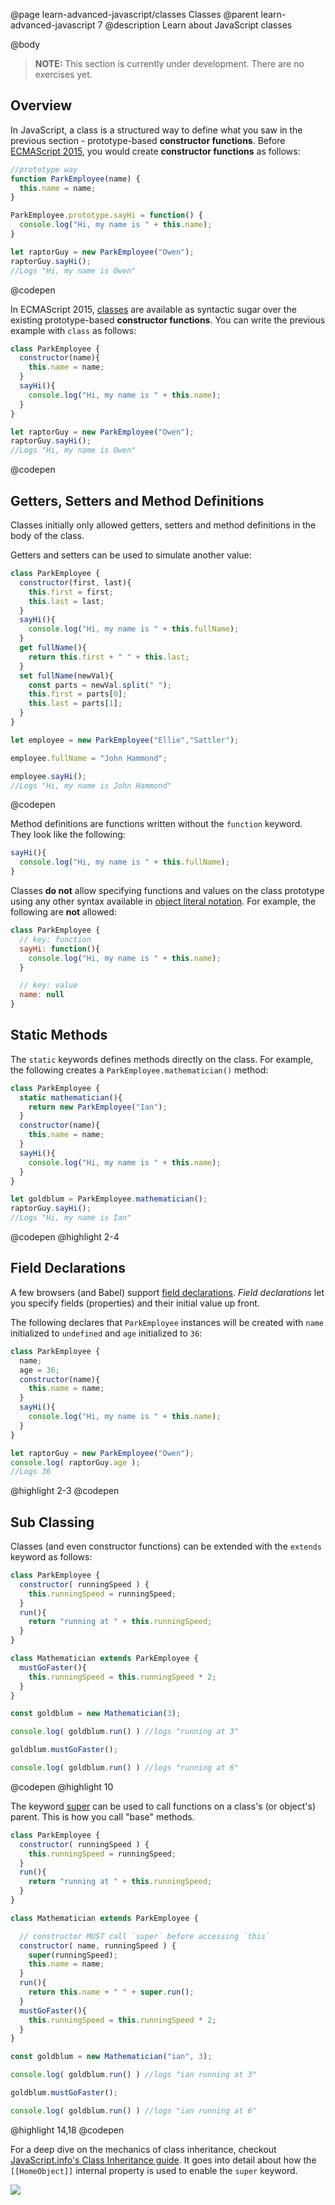 @page learn-advanced-javascript/classes Classes
@parent learn-advanced-javascript 7
@description Learn about JavaScript classes

@body

> __NOTE:__ This section is currently under development.  There are no exercises yet.

## Overview

In JavaScript, a class is a structured way to define what you saw in the previous section - prototype-based __constructor functions__. Before [ECMAScript 2015](https://en.wikipedia.org/wiki/ECMAScript#6th_Edition_-_ECMAScript_2015), you would create __constructor functions__ as follows:

```js
//prototype way
function ParkEmployee(name) {
  this.name = name;
}

ParkEmployee.prototype.sayHi = function() {
  console.log("Hi, my name is " + this.name);
}

let raptorGuy = new ParkEmployee("Owen");
raptorGuy.sayHi();
//Logs "Hi, my name is Owen"
```
@codepen


In ECMAScript 2015, [classes](https://developer.mozilla.org/en-US/docs/Web/JavaScript/Reference/Classes) are available as syntactic sugar over the existing prototype-based __constructor functions__. You
can write the previous example with `class` as follows:

```js
class ParkEmployee {
  constructor(name){
    this.name = name;
  }
  sayHi(){
    console.log("Hi, my name is " + this.name);
  }
}

let raptorGuy = new ParkEmployee("Owen");
raptorGuy.sayHi();
//Logs "Hi, my name is Owen"
```
@codepen

## Getters, Setters and Method Definitions

Classes initially only allowed
getters, setters and method definitions
in the body of the class.

Getters and setters can be used to simulate another
value:

```js
class ParkEmployee {
  constructor(first, last){
    this.first = first;
    this.last = last;
  }
  sayHi(){
    console.log("Hi, my name is " + this.fullName);
  }
  get fullName(){
    return this.first + " " + this.last;
  }
  set fullName(newVal){
    const parts = newVal.split(" ");
    this.first = parts[0];
    this.last = parts[1];
  }
}

let employee = new ParkEmployee("Ellie","Sattler");

employee.fullName = "John Hammond";

employee.sayHi();
//Logs "Hi, my name is John Hammond"
```
@codepen

Method definitions are functions written without
the `function` keyword. They look like the following:

```js
sayHi(){
  console.log("Hi, my name is " + this.fullName);
}
```

Classes __do not__ allow specifying functions and
values on the class prototype using any other syntax available in
[object literal notation](https://developer.mozilla.org/en-US/docs/Web/JavaScript/Reference/Operators/Object_initializer). For example,
the following are __not__ allowed:

```js
class ParkEmployee {
  // key: function
  sayHi: function(){
    console.log("Hi, my name is " + this.name);
  }

  // key: value
  name: null
}
```


## Static Methods

The `static` keywords defines methods directly on the class.
For example, the following creates a `ParkEmployee.mathematician()` method:

```js
class ParkEmployee {
  static mathematician(){
    return new ParkEmployee("Ian");
  }
  constructor(name){
    this.name = name;
  }
  sayHi(){
    console.log("Hi, my name is " + this.name);
  }
}

let goldblum = ParkEmployee.mathematician();
raptorGuy.sayHi();
//Logs "Hi, my name is Ian"
```
@codepen
@highlight 2-4

## Field Declarations

A few browsers (and Babel) support [field declarations](https://developer.mozilla.org/en-US/docs/Web/JavaScript/Reference/Classes#Field_declarations). _Field declarations_ let you specify fields (properties) and their initial value up front.

The following declares that `ParkEmployee` instances will be created with `name` initialized to `undefined`
and `age` initialized to `36`:

```js
class ParkEmployee {
  name;
  age = 36;
  constructor(name){
    this.name = name;
  }
  sayHi(){
    console.log("Hi, my name is " + this.name);
  }
}

let raptorGuy = new ParkEmployee("Owen");
console.log( raptorGuy.age );
//Logs 36
```
@highlight 2-3
@codepen



## Sub Classing

Classes (and even constructor functions) can be extended with the `extends` keyword as follows:

```js
class ParkEmployee {
  constructor( runningSpeed ) {
    this.runningSpeed = runningSpeed;
  }
  run(){
    return "running at " + this.runningSpeed;
  }
}

class Mathematician extends ParkEmployee {
  mustGoFaster(){
    this.runningSpeed = this.runningSpeed * 2;
  }
}

const goldblum = new Mathematician(3);

console.log( goldblum.run() ) //logs "running at 3"

goldblum.mustGoFaster();

console.log( goldblum.run() ) //logs "running at 6"
```
@codepen
@highlight 10

The keyword [super](https://developer.mozilla.org/en-US/docs/Web/JavaScript/Reference/Operators/super) can be used to call functions on a class's (or object's) parent. This is how you call "base" methods.

```js
class ParkEmployee {
  constructor( runningSpeed ) {
    this.runningSpeed = runningSpeed;
  }
  run(){
    return "running at " + this.runningSpeed;
  }
}

class Mathematician extends ParkEmployee {

  // constructor MUST call `super` before accessing `this`
  constructor( name, runningSpeed ) {
    super(runningSpeed);
    this.name = name;
  }
  run(){
    return this.name + " " + super.run();
  }
  mustGoFaster(){
    this.runningSpeed = this.runningSpeed * 2;
  }
}

const goldblum = new Mathematician("ian", 3);

console.log( goldblum.run() ) //logs "ian running at 3"

goldblum.mustGoFaster();

console.log( goldblum.run() ) //logs "ian running at 6"
```
@highlight 14,18
@codepen

For a deep dive on the mechanics of class inheritance, checkout
[JavaScript.info's Class Inheritance guide](https://javascript.info/class-inheritance). It
goes into detail about how the `[[HomeObject]]` internal property is used to enable the `super`
keyword.

<img src="https://docs.google.com/drawings/d/e/2PACX-1vRw9Jbz-_KHQsYE_7YmfibHznMvgHlooBRgKrafsyzNzQcDs-xZy4GuYJWDcc09PM6uX30V4riPbKX-/pub?w=872&amp;h=327" style="max-width: 100%;">
